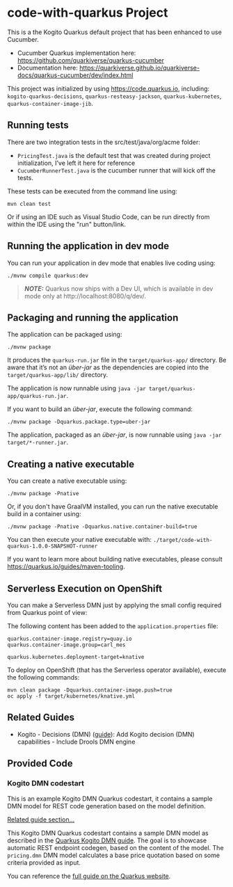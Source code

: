 # code-with-quarkus Project

This is a the Kogito Quarkus default project that has been enhanced to use Cucumber.

* Cucumber Quarkus implementation here: https://github.com/quarkiverse/quarkus-cucumber
* Documentation here: https://quarkiverse.github.io/quarkiverse-docs/quarkus-cucumber/dev/index.html

This project was initialized by using https://code.quarkus.io, including: `kogito-quarkus-decisions`, `quarkus-resteasy-jackson`, `quarkus-kubernetes`, `quarkus-container-image-jib`.

## Running tests

There are two integration tests in the src/test/java/org/acme folder:
* `PricingTest.java` is the default test that was created during project initialization, I've left it here for reference
* `CucumberRunnerTest.java` is the cucumber runner that will kick off the tests.

These tests can be executed from the command line using:
```shell script
mvn clean test
```

Or if using an IDE such as Visual Studio Code, can be run directly from within the IDE using the "run" button/link.

## Running the application in dev mode

You can run your application in dev mode that enables live coding using:
```shell script
./mvnw compile quarkus:dev
```

> **_NOTE:_**  Quarkus now ships with a Dev UI, which is available in dev mode only at http://localhost:8080/q/dev/.

## Packaging and running the application

The application can be packaged using:
```shell script
./mvnw package
```
It produces the `quarkus-run.jar` file in the `target/quarkus-app/` directory.
Be aware that it’s not an _über-jar_ as the dependencies are copied into the `target/quarkus-app/lib/` directory.

The application is now runnable using `java -jar target/quarkus-app/quarkus-run.jar`.

If you want to build an _über-jar_, execute the following command:
```shell script
./mvnw package -Dquarkus.package.type=uber-jar
```

The application, packaged as an _über-jar_, is now runnable using `java -jar target/*-runner.jar`.

## Creating a native executable

You can create a native executable using: 
```shell script
./mvnw package -Pnative
```

Or, if you don't have GraalVM installed, you can run the native executable build in a container using: 
```shell script
./mvnw package -Pnative -Dquarkus.native.container-build=true
```

You can then execute your native executable with: `./target/code-with-quarkus-1.0.0-SNAPSHOT-runner`

If you want to learn more about building native executables, please consult https://quarkus.io/guides/maven-tooling.

## Serverless Execution on OpenShift

You can make a Serverless DMN just by applying the small config required from Quarkus point of view:

The following content has been added to the `application.properties` file: 
```
quarkus.container-image.registry=quay.io 
quarkus.container-image.group=carl_mes 

quarkus.kubernetes.deployment-target=knative
```

To deploy on OpenShift (that has the Serverless operator available), execute the following commands:
```
mvn clean package -Dquarkus.container-image.push=true 
oc apply -f target/kubernetes/knative.yml 
```

## Related Guides

- Kogito - Decisions (DMN) ([guide](https://quarkus.io/guides/kogito-dmn)): Add Kogito decision (DMN) capabilities - Include Drools DMN engine

## Provided Code

### Kogito DMN codestart

This is an example Kogito DMN Quarkus codestart, it contains a sample DMN model for REST code generation based on the model definition.

[Related guide section...](https://quarkus.io/guides/kogito-dmn)

This Kogito DMN Quarkus codestart contains a sample DMN model as described in the [Quarkus Kogito DMN guide](https://quarkus.io/guides/kogito-dmn).
The goal is to showcase automatic REST endpoint codegen, based on the content of the model.
The `pricing.dmn` DMN model calculates a base price quotation based on some criteria provided as input.

You can reference the [full guide on the Quarkus website](https://quarkus.io/guides/kogito-dmn).
